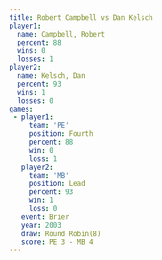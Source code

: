 ```yaml
---
title: Robert Campbell vs Dan Kelsch
player1:                
  name: Campbell, Robert
  percent: 88           
  wins: 0               
  losses: 1             
player2:                
  name: Kelsch, Dan     
  percent: 93           
  wins: 1               
  losses: 0             
games:
 - player1:          
     team: 'PE'      
     position: Fourth
     percent: 88     
     win: 0          
     loss: 1         
   player2:        
     team: 'MB'    
     position: Lead
     percent: 93   
     win: 1        
     loss: 0       
   event: Brier        
   year: 2003          
   draw: Round Robin(8)
   score: PE 3 - MB 4  
---
```

